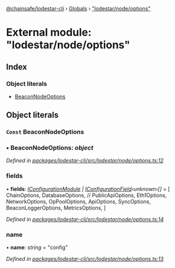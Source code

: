 [@chainsafe/lodestar-cli](../README.md) › [Globals](../globals.md) › ["lodestar/node/options"](_lodestar_node_options_.md)

# External module: "lodestar/node/options"

## Index

### Object literals

* [BeaconNodeOptions](_lodestar_node_options_.md#const-beaconnodeoptions)

## Object literals

### `Const` BeaconNodeOptions

### ▪ **BeaconNodeOptions**: *object*

*Defined in [packages/lodestar-cli/src/lodestar/node/options.ts:12](https://github.com/ChainSafe/lodestar/blob/0e426d2/packages/lodestar-cli/src/lodestar/node/options.ts#L12)*

###  fields

• **fields**: *[IConfigurationModule](../interfaces/_lodestar_util_config_.iconfigurationmodule.md) | [IConfigurationField](../interfaces/_lodestar_util_config_.iconfigurationfield.md)‹unknown›[]* = [
    ChainOptions,
    DatabaseOptions,
    // PublicApiOptions,
    Eth1Options,
    NetworkOptions,
    OpPoolOptions,
    ApiOptions,
    SyncOptions,
    BeaconLoggerOptions,
    MetricsOptions,
  ]

*Defined in [packages/lodestar-cli/src/lodestar/node/options.ts:14](https://github.com/ChainSafe/lodestar/blob/0e426d2/packages/lodestar-cli/src/lodestar/node/options.ts#L14)*

###  name

• **name**: *string* = "config"

*Defined in [packages/lodestar-cli/src/lodestar/node/options.ts:13](https://github.com/ChainSafe/lodestar/blob/0e426d2/packages/lodestar-cli/src/lodestar/node/options.ts#L13)*
